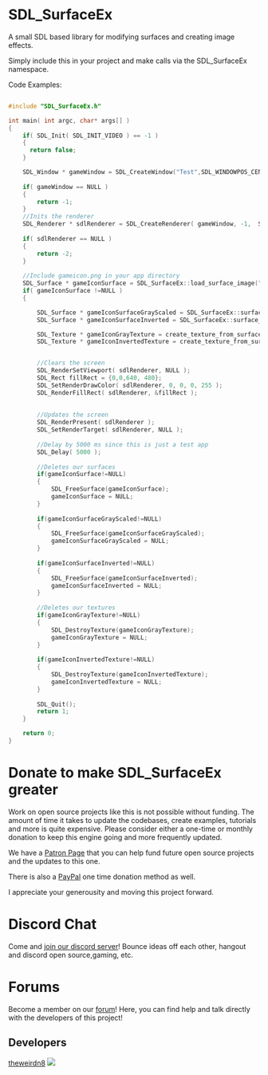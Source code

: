 # SDL_SurfaceEx
A small SDL based library for modifying surfaces and creating image effects.

Simply include this in your project and make calls via the SDL_SurfaceEx namespace.

Code Examples:

```cpp

#include "SDL_SurfaceEx.h"

int main( int argc, char* args[] )
{
	if( SDL_Init( SDL_INIT_VIDEO ) == -1 )
	{
	  return false;
	}

	SDL_Window * gameWindow = SDL_CreateWindow("Test",SDL_WINDOWPOS_CENTERED,SDL_WINDOWPOS_CENTERED,640,480,SDL_WINDOW_SHOWN| SDL_WINDOW_RESIZABLE   );
	
	if( gameWindow == NULL )
	{
		return -1;
	}
	//Inits the renderer
	SDL_Renderer * sdlRenderer = SDL_CreateRenderer( gameWindow, -1,  SDL_RENDERER_ACCELERATED | SDL_RENDERER_TARGETTEXTURE );//  | SDL_RENDERER_PRESENTVSYNC ); 
	
	if( sdlRenderer == NULL )
	{
		return -2;
	}
	
	//Include gameicon.png in your app directory
	SDL_Surface * gameIconSurface = SDL_SurfaceEx::load_surface_image("gameicon.png");
	if( gameIconSurface !=NULL )
	{

		SDL_Surface * gameIconSurfaceGrayScaled = SDL_SurfaceEx::surface_grayscale(gameIconSurface);
		SDL_Surface * gameIconSurfaceInverted = SDL_SurfaceEx::surface_invert(gameIconSurface);

		SDL_Texture * gameIconGrayTexture = create_texture_from_surface( sdlRenderer, gameIconSurfaceGrayScaled);
		SDL_Texture * gameIconInvertedTexture = create_texture_from_surface( sdlRenderer, gameIconSurfaceInverted);


		//Clears the screen
		SDL_RenderSetViewport( sdlRenderer, NULL );
        SDL_Rect fillRect = {0,0,640, 480};
        SDL_SetRenderDrawColor( sdlRenderer, 0, 0, 0, 255 );
        SDL_RenderFillRect( sdlRenderer, &fillRect );
		
		
		//Updates the screen
		SDL_RenderPresent( sdlRenderer );
		SDL_SetRenderTarget( sdlRenderer, NULL );
		
		//Delay by 5000 ms since this is just a test app
		SDL_Delay( 5000 );
		
		//Deletes our surfaces
		if(gameIconSurface!=NULL)
		{
			SDL_FreeSurface(gameIconSurface);
			gameIconSurface = NULL;
		}
		
		if(gameIconSurfaceGrayScaled!=NULL)
		{
			SDL_FreeSurface(gameIconSurfaceGrayScaled);
			gameIconSurfaceGrayScaled = NULL;
		}
		
		if(gameIconSurfaceInverted!=NULL)
		{
			SDL_FreeSurface(gameIconSurfaceInverted);
			gameIconSurfaceInverted = NULL;
		}
		
		//Deletes our textures
		if(gameIconGrayTexture!=NULL)
		{
			SDL_DestroyTexture(gameIconGrayTexture);
			gameIconGrayTexture = NULL;
		}
		
		if(gameIconInvertedTexture!=NULL)
		{
			SDL_DestroyTexture(gameIconInvertedTexture);
			gameIconInvertedTexture = NULL;
		}
		
		SDL_Quit();
		return 1;
	}

    return 0;
}

```

Donate to make SDL_SurfaceEx greater
=========================================
Work on open source projects like this is not possible without funding. The amount of time it takes to update the codebases, create examples, tutorials and more is quite expensive. Please consider either a one-time or monthly donation to keep this engine going and more frequently updated. 

We have a [Patron Page](https://www.patreon.com/pawbyte?ty=h) that you can help fund future open source projects and the updates to this one.

There is also a [PayPal](http://gamepencil.pawbyte.com/donate/) one time donation method as well. 

I appreciate your generousity and moving this project forward. 



Discord Chat
======
Come and  [join our discord server](https://discord.gg/aNX3Fcx)!  Bounce ideas off each other, hangout and discord open source,gaming, etc.

Forums
======
Become a member on our [forum](http://community.pawbyte.com/)!  Here, you can find help and talk directly with the developers of this project!

Developers
----------
[theweirdn8](https://github.com/theweirdn8)
![](https://avatars0.githubusercontent.com/u/3193947?v=4&s=100)
